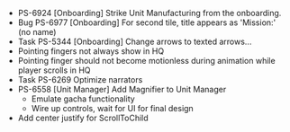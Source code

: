 - PS-6924 [Onboarding] Strike Unit Manufacturing from the onboarding.
- Bug    PS-6977 [Onboarding] For second tile, title appears as 'Mission:' (no name)
- Task   PS-5344 [Onboarding] Change arrows to texted arrows...
- Pointing fingers not always show in HQ
- Pointing finger should not become motionless during animation while player scrolls in HQ
- Task   PS-6269 Optimize narrators    
- PS-6558 [Unit Manager] Add Magnifier to Unit Manager
    - Emulate gacha functionality
    - Wire up controls, wait for UI for final design
- Add center justify for ScrollToChild
